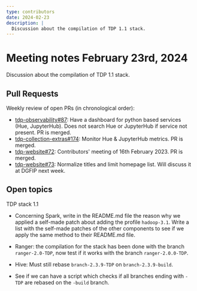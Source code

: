 ```yaml
---
type: contributors
date: 2024-02-23
description: |
  Discussion about the compilation of TDP 1.1 stack.
---
```


# Meeting notes February 23rd, 2024

Discussion about the compilation of TDP 1.1 stack.

## Pull Requests

Weekly review of open PRs (in chronological order):

- [tdp-observability#87](https://github.com/TOSIT-IO/tdp-observability/pull/87): Have a dashboard for python based services (Hue, JupyterHub). Does not search Hue or JupyterHub if service not present. PR is merged.
- [tdp-collection-extras#174](https://github.com/TOSIT-IO/tdp-collection-extras/pull/174): Monitor Hue & JupyterHub metrics. PR is merged.
- [tdp-website#72](https://github.com/TOSIT-IO/tdp-website/pull/72): Contributors' meeting of 16th February 2023. PR is merged.
- [tdp-website#73](https://github.com/TOSIT-IO/tdp-website/pull/73): Normalize titles and limit homepage list. Will discuss it at DGFIP next week.

## Open topics

TDP stack 1.1

- Concerning Spark, write in the README.md file the reason why we applied a self-made patch about adding the profile `hadoop-3.1`. Write a list with the self-made patches of the other components to see if we apply the same method to their README.md file.

- Ranger: the compilation for the stack has been done with the branch `ranger-2.0-TDP`, now test if it works with the branch `ranger-2.0.0-TDP`.

- Hive: Must still rebase `branch-2.3.9-TDP` on `branch-2.3.9-build`.

- See if we can have a script which checks if all branches ending with `-TDP` are rebased on the `-build` branch.
